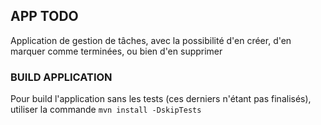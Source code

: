 ## APP TODO

Application de gestion de tâches, avec la possibilité d'en créer, d'en marquer comme terminées, ou bien d'en supprimer

### BUILD APPLICATION 

Pour build l'application sans les tests (ces derniers n'étant pas finalisés), utiliser la commande ``mvn install -DskipTests``